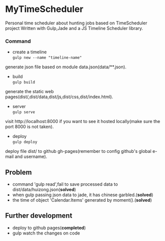 # MyTimeScheduler
Personal time scheduler about hunting jobs based on TimeScheduler project
Written with Gulp,Jade and a JS Timeline Scheduler library.

### Command
+ create a timeline        
``
gulp new --name "timeline-name"
``

generate json file based on module data.json(data/**.json).
+ build    
``
gulp build
``

generate the static web pages(dist/,dist/data,dist/js,dist/css,dist/index.html).
+ server    
``
gulp serve  
``

visit http://localhost:8000 if you want to see it hosted locally(make sure the port 8000 is not taken).    
+ deploy    
``
gulp deploy
``  


deploy file dist/ to github gh-pages(remember to config github's global e-mail and username).



## Problem
+ command 'gulp read',fail to save processed data to dist/data/huizong.json(**solved**)
+ when gulp passing json data to jade, it has chinese garbled.(**solved**)
+ the time of object 'Calendar.Items' generated by moment().(**solved**)

## Further development
+ deploy to github pages(**completed**)
+ gulp watch the changes on code
 
